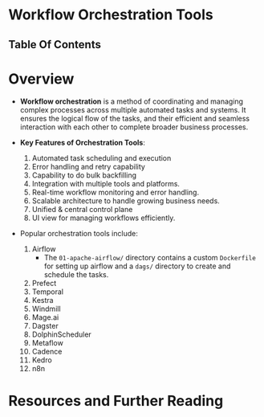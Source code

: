 # Workflow Orchestration Tools

## Table Of Contents

# Overview

- **Workflow orchestration** is a method of coordinating and managing complex processes across multiple automated tasks and systems. It ensures the logical flow of the tasks, and their efficient and seamless interaction with each other to complete broader business processes.

- **Key Features of Orchestration Tools**:

  1. Automated task scheduling and execution
  2. Error handling and retry capability
  3. Capability to do bulk backfilling
  4. Integration with multiple tools and platforms.
  5. Real-time workflow monitoring and error handling.
  6. Scalable architecture to handle growing business needs.
  7. Unified & central control plane
  8. UI view for managing workflows efficiently.

- Popular orchestration tools include:
  1. Airflow
     - The `01-apache-airflow/` directory contains a custom `Dockerfile` for setting up airflow and a `dags/` directory to create and schedule the tasks.
  2. Prefect
  3. Temporal
  4. Kestra
  5. Windmill
  6. Mage.ai
  7. Dagster
  8. DolphinScheduler
  9. Metaflow
  10. Cadence
  11. Kedro
  12. n8n

# Resources and Further Reading
